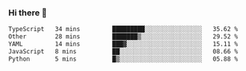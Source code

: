 ### Hi there 👋

<!--START_SECTION:waka-->

```txt
TypeScript   34 mins         █████████░░░░░░░░░░░░░░░░   35.62 %
Other        28 mins         ███████▒░░░░░░░░░░░░░░░░░   29.52 %
YAML         14 mins         ███▓░░░░░░░░░░░░░░░░░░░░░   15.11 %
JavaScript   8 mins          ██░░░░░░░░░░░░░░░░░░░░░░░   08.66 %
Python       5 mins          █▒░░░░░░░░░░░░░░░░░░░░░░░   05.88 %
```

<!--END_SECTION:waka-->

<!--
**jerry-shao/jerry-shao** is a ✨ _special_ ✨ repository because its `README.md` (this file) appears on your GitHub profile.

Here are some ideas to get you started:

- 🔭 I’m currently working on ...
- 🌱 I’m currently learning ...
- 👯 I’m looking to collaborate on ...
- 🤔 I’m looking for help with ...
- 💬 Ask me about ...
- 📫 How to reach me: ...
- 😄 Pronouns: ...
- ⚡ Fun fact: ...
-->
